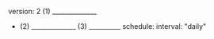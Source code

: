 version: 2
(1) ______________
- (2) ______________
    (3) __________
    schedule:
        interval: "daily"